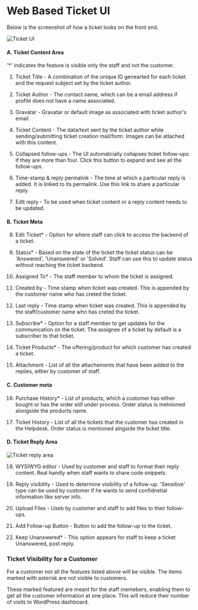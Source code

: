 # Web Based Ticket UI

Below is the screenshot of how a ticket looks on the front end.

![Ticket UI](https://cloud.githubusercontent.com/assets/9676513/6439931/1e39f724-c0fe-11e4-8279-52f04a7ac460.jpg)


 ####  A. Ticket Content Area

'*' indicates the feature is visible only the staff and not the customer.


1. Ticket Title - A combination of the unique ID genearted for each ticket and the request subject set by the ticket author.

2. Ticket Author -  The contact name, which can be a email address if profile does not have a name associated.

3. Gravatar - Gravatar or default image as associated with ticket author's email.

4. Ticket Content - The data/text sent by the ticket author while sending/submitting ticket creation mail/form. Images can be attached with this content.

5. Collapsed follow-ups - The UI automatcially collapses ticket follow-ups if they are more than four. Click this button to expand and see all the follow-ups.

6. Time-stamp & reply permalink - The time at which a particular reply is added. It is linked to its permalink. Use this link to share a particular reply.

7. Edit reply - To be used when ticket content or a reply content needs to be updated.
#### B. Ticket Meta

8. Edit Ticket* - Option for where staff can click to access the backend of a ticket.

9. Status* - Based on the state of the ticket the ticket status can be 'Answered', 'Unanswered' or 'Solved'. Staff can use this to update status without reaching the ticket backend.

10. Assigned To* - The staff member to whom the ticket is assigned.

11. Created by - Time stamp when ticket was created. This is appended by the customer name who has creted the ticket.

12. Last reply -  Time stamp when ticket was created. This is appended by the staff/customer name who has creted the ticket.

13. Subscribe* - Option for a staff member to get updates for the communication on the ticket. The assignee of a ticket by default is a subscriber to that ticket.

14. Ticket Products* - The offering/product for which customer has created a ticket.

15. Attachment - List of all the attachements that have been added to the replies, either by customer of staff.
#### C. Customer meta

16. Purchase History* - List of products, which a customer has either bought or has the order still under process. Order status is metnioned alongside the products name.

17. Ticket History - List of all the tickets that the customer has created in the Helpdesk. Order status is mentioned alngside the ticket title.
#### D. Ticket Reply Area
![Ticket reply area](https://cloud.githubusercontent.com/assets/9676513/6439933/217fb41e-c0fe-11e4-9401-42173fc20745.jpg)

18. WYSIWYG editor - Used by customer and staff to format their reply content. Real handly when staff wants to share code snippets.

19. Reply visibility - Used to determine visibility of a follow-up. 'Sensitive' type can be used by customer if he wants to send confidnetial information like server info.

20. Upload Files - Useb by customer and staff to add files to their follow-ups.

21. Add Follow-up Button - Button to add the follow-up to the ticket.

22. Keep Unanswered* - This option appears for staff to keep a ticket Unanswered, post reply.


### Ticket Visibility for a Customer

For a customer not all the features listed above will be visible. The items marked with asterisk are not visible to customers.

These marked featured are meant for the staff memebers, enabling them to get all the customer information at one place. This will reduce their number of visits to WordPress dashboard.
